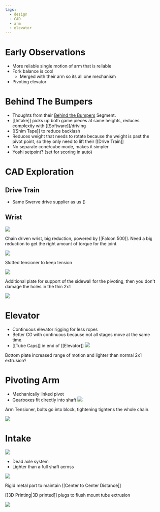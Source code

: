 ```yaml
---
tags:
  - design
  - CAD
  - arm
  - elevator
---
```


# Early Observations

- More reliable single motion of arm that is reliable
- Fork balance is cool
	- Merged with their arm so its all one mechanism
- Pivoting elevator

# Behind The Bumpers

- Thoughts from their [Behind the Bumpers](https://www.youtube.com/watch?v=r6JDy85dax8) Segment.
- [[Intake]] picks up both game pieces at same heights, reduces complexity with [[Software]]/driving
- [[Shim Tape]] to reduce backlash
- Reduces weight that needs to rotate because the weight is past the pivot point, so they only need to lift their [[Drive Train]]
- No separate cone/cube mode, makes it simpler
- Yoshi setpoint? (set for scoring in auto)


# CAD Exploration

## Drive Train

- Same Swerve drive supplier as us ()

## Wrist

![](https://i.imgur.com/BCXjHca.png)

Chain driven wrist, big reduction, powered by [[Falcon 500]]. Need a big reduction to get the right amount of torque for the joint.

![](https://i.imgur.com/NAeoZoL.png)

Slotted tensioner to keep tension

![](https://i.imgur.com/H4wx6yZ.png)

Additional plate for support of the sidewall for the pivoting, then you don't damage the holes in the thin 2x1

![](https://i.imgur.com/VyYUj1B.png)


# Elevator

- Continuous elevator rigging for less ropes
- Better CG with continuous because not all stages move at the same time.
- [[Tube Caps]] in end of [[Elevator]]
![](https://i.imgur.com/i0UVkxL.png)

Bottom plate increased range of motion and lighter than normal 2x1 extrusion?

# Pivoting Arm

- Mechanically linked pivot
- Gearboxes fit directly into shaft
![](https://i.imgur.com/uv4fthD.png)


Arm Tensioner, bolts go into block, tightening tightens the whole chain.

![](https://i.imgur.com/D8RktFO.png)

# Intake

![](https://i.imgur.com/CDalibF.png)

- Dead axle system
- Lighter than a full shaft across

![](https://i.imgur.com/SYVPWSh.png)

Rigid metal part to maintain [[Center to Center Distance]]

[[3D Printing|3D printed]] plugs to flush mount tube extrusion

![](https://i.imgur.com/a7A3Lyx.png)
